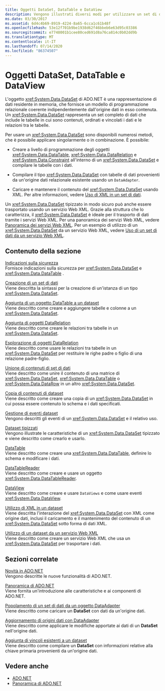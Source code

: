 ```yaml
---
title: Oggetti DataSet, DataTable e DataView
description: Vengono illustrati diversi modi per utilizzare un set di dati ADO.NET, una rappresentazione di dati residente in memoria che fornisce un modello di programmazione relazionale coerente.
ms.date: 03/30/2017
ms.assetid: 6d4c4b69-8919-4224-8a65-6cca1c61b48f
ms.openlocfilehash: 53e12f701b9be1938d62f46bbeb6e63d95c03386
ms.sourcegitcommit: e7748001b1cee80ced691d8a76ca814c0b02dd9b
ms.translationtype: MT
ms.contentlocale: it-IT
ms.lasthandoff: 07/14/2020
ms.locfileid: "86374507"
---
```

# <a name="datasets-datatables-and-dataviews"></a>Oggetti DataSet, DataTable e DataView

L'oggetto <xref:System.Data.DataSet> di ADO.NET è una rappresentazione di dati residente in memoria, che fornisce un modello di programmazione relazionale coerente indipendentemente dall'origine dati in esso contenuta. Un <xref:System.Data.DataSet> rappresenta un set completo di dati che include le tabelle in cui sono contenuti, ordinati e vincolati i dati e le relazioni tra le tabelle.  
  
Per usare un <xref:System.Data.DataSet> sono disponibili numerosi metodi, che è possibile applicare singolarmente o in combinazione. È possibile:  
  
- Creare a livello di programmazione degli oggetti <xref:System.Data.DataTable>, <xref:System.Data.DataRelation> e <xref:System.Data.Constraint> all'interno di un <xref:System.Data.DataSet> e compilare le tabelle con i dati.  
  
- Compilare il tipo <xref:System.Data.DataSet> con tabelle di dati provenienti da un'origine dati relazionale esistente usando un `DataAdapter`.  
  
- Caricare e mantenere il contenuto del <xref:System.Data.DataSet> usando XML. Per altre informazioni, vedere [Uso di XML in un set di dati](using-xml-in-a-dataset.md).  
  
Un <xref:System.Data.DataSet> tipizzato in modo sicuro può anche essere trasportato usando un servizio Web XML. Grazie alla struttura che lo caratterizza, il <xref:System.Data.DataSet> è ideale per il trasporto di dati tramite i servizi Web XML. Per una panoramica dei servizi Web XML, vedere [Panoramica dei servizi Web XML](https://docs.microsoft.com/previous-versions/dotnet/netframework-4.0/w9fdtx28(v=vs.100)). Per un esempio di utilizzo di un <xref:System.Data.DataSet> da un servizio Web XML, vedere [Uso di un set di dati da un servizio Web XML](consuming-a-dataset-from-an-xml-web-service.md).  
  
## <a name="in-this-section"></a>Contenuto della sezione

 [Indicazioni sulla sicurezza](security-guidance.md)  
 Fornisce indicazioni sulla sicurezza per <xref:System.Data.DataSet> e <xref:System.Data.DataTable> .

 [Creazione di un set di dati](creating-a-dataset.md)  
 Viene descritta la sintassi per la creazione di un'istanza di un tipo <xref:System.Data.DataSet>.  
  
 [Aggiunta di un oggetto DataTable a un dataset](adding-a-datatable-to-a-dataset.md)  
 Viene descritto come creare e aggiungere tabelle e colonne a un <xref:System.Data.DataSet>.  
  
 [Aggiunta di oggetti DataRelation](adding-datarelations.md)  
 Viene descritto come creare le relazioni tra tabelle in un <xref:System.Data.DataSet>.  
  
 [Esplorazione di oggetti DataRelation](navigating-datarelations.md)  
 Viene descritto come usare le relazioni tra tabelle in un <xref:System.Data.DataSet> per restituire le righe padre o figlio di una relazione padre-figlio.  
  
 [Unione di contenuti di set di dati](merging-dataset-contents.md)  
 Viene descritto come unire il contenuto di una matrice di <xref:System.Data.DataSet>, <xref:System.Data.DataTable> o <xref:System.Data.DataRow> in un altro <xref:System.Data.DataSet>.  
  
 [Copia di contenuti di dataset](copying-dataset-contents.md)  
 Viene descritto come creare una copia di un <xref:System.Data.DataSet> in cui possa essere contenuto lo schema e i dati specificati.  
  
 [Gestione di eventi dataset](handling-dataset-events.md)  
 Vengono descritti gli eventi di un <xref:System.Data.DataSet> e il relativo uso.  
  
 [Dataset tipizzati](typed-datasets.md)  
 Vengono illustrate le caratteristiche di un <xref:System.Data.DataSet> tipizzato e viene descritto come crearlo e usarlo.  
  
 [DataTable](datatables.md)  
 Viene descritto come creare una <xref:System.Data.DataTable>, definire lo schema e modificare i dati.  
  
 [DataTableReader](datatablereaders.md)  
 Viene descritto come creare e usare un oggetto <xref:System.Data.DataTableReader>.  
  
 [DataView](dataviews.md)  
 Viene descritto come creare e usare `DataViews` e come usare eventi <xref:System.Data.DataView>.  
  
 [Utilizzo di XML in un dataset](using-xml-in-a-dataset.md)  
 Viene descritta l'interazione del <xref:System.Data.DataSet> con XML come origine dati, inclusi il caricamento e il mantenimento del contenuto di un <xref:System.Data.DataSet> sotto forma di dati XML.  
  
 [Utilizzo di un dataset da un servizio Web XML](consuming-a-dataset-from-an-xml-web-service.md)  
 Viene descritto come creare un servizio Web XML che usa un <xref:System.Data.DataSet> per trasportare i dati.  
  
## <a name="related-sections"></a>Sezioni correlate

 [Novità in ADO.NET](../whats-new.md)  
 Vengono descritte le nuove funzionalità di ADO.NET.  
  
 [Panoramica di ADO.NET](../ado-net-overview.md)  
 Viene fornita un'introduzione alle caratteristiche e ai componenti di ADO.NET.  
  
 [Popolamento di un set di dati da un oggetto DataAdapter](../populating-a-dataset-from-a-dataadapter.md)  
 Viene descritto come caricare un **DataSet** con dati da un'origine dati.  
  
 [Aggiornamento di origini dati con DataAdapter](../updating-data-sources-with-dataadapters.md)  
 Viene descritto come applicare le modifiche apportate ai dati di un **DataSet** nell'origine dati.  
  
 [Aggiunta di vincoli esistenti a un dataset](../adding-existing-constraints-to-a-dataset.md)  
 Viene descritto come compilare un **DataSet** con informazioni relative alla chiave primaria provenienti da un'origine dati.  
  
## <a name="see-also"></a>Vedere anche

- [ADO.NET](../index.md)
- [Panoramica di ADO.NET](../ado-net-overview.md)

